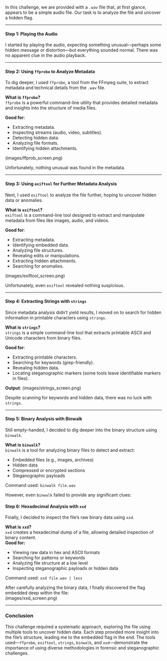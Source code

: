In this challenge, we are provided with a `.wav` file that, at first glance, appears to be a simple audio file. Our task is to analyze the file and uncover a hidden flag.

---

#### **Step 1: Playing the Audio**

I started by playing the audio, expecting something unusual—perhaps some hidden message or distortion—but everything sounded normal. There was no apparent clue in the audio playback.

---

#### **Step 2: Using `ffprobe` to Analyze Metadata**

To dig deeper, I used `ffprobe`, a tool from the FFmpeg suite, to extract metadata and technical details from the `.wav` file.

**What is `ffprobe`?**  
`ffprobe` is a powerful command-line utility that provides detailed metadata and insights into the structure of media files.

**Good for**:

- Extracting metadata.
- Inspecting streams (audio, video, subtitles).
- Detecting hidden data.
- Analyzing file formats.
- Identifying hidden attachments.

(images/ffprob_screen.png)

Unfortunately, nothing unusual was found in the metadata.

---

#### **Step 3: Using `exiftool` for Further Metadata Analysis**

Next, I used `exiftool` to analyze the file further, hoping to uncover hidden data or anomalies.

**What is `exiftool`?**  
`exiftool` is a command-line tool designed to extract and manipulate metadata from files like images, audio, and videos.

**Good for**:

- Extracting metadata.
- Identifying embedded data.
- Analyzing file structures.
- Revealing edits or manipulations.
- Extracting hidden attachments.
- Searching for anomalies.

(images/exiftool_screen.png)

Unfortunately, even `exiftool` revealed nothing suspicious.

---
#### **Step 4: Extracting Strings with `strings`**

Since metadata analysis didn’t yield results, I moved on to search for hidden information in printable characters using `strings`.

**What is `strings`?**  
`strings` is a simple command-line tool that extracts printable ASCII and Unicode characters from binary files.

**Good for**:

- Extracting printable characters.
- Searching for keywords (grep-friendly).
- Revealing hidden data.
- Locating steganographic markers (some tools leave identifiable markers in files).


**Output**: 
(images/strings_screen.png)

Despite scanning for keywords and hidden data, there was no luck with `strings`.

---
#### Step 5: Binary Analysis with Binwalk

Still empty-handed, I decided to dig deeper into the binary structure using `binwalk`.

**What is `binwalk`?**  
`binwalk` is a tool for analyzing binary files to detect and extract:

- Embedded files (e.g., images, archives)
- Hidden data
- Compressed or encrypted sections
- Steganographic payloads

Command used:
`binwalk file.wav`

However, even `binwalk` failed to provide any significant clues:  

#### Step 6: Hexadecimal Analysis with `xxd`

Finally, I decided to inspect the file’s raw binary data using `xxd`.

**What is `xxd`?**  
`xxd` creates a hexadecimal dump of a file, allowing detailed inspection of binary content.  
**Good for:**

- Viewing raw data in hex and ASCII formats
- Searching for patterns or keywords
- Analyzing file structure at a low level
- Inspecting steganographic payloads or hidden data

Command used:
`xxd file.wav | less`

After carefully analyzing the binary data, I finally discovered the flag embedded deep within the file:  
(images/xxd_screen.png)

---

### Conclusion

This challenge required a systematic approach, exploring the file using multiple tools to uncover hidden data. Each step provided more insight into the file’s structure, leading me to the embedded flag in the end. The tools used—`ffprobe`, `exiftool`, `strings`, `binwalk`, and `xxd`—demonstrate the importance of using diverse methodologies in forensic and steganographic challenges.